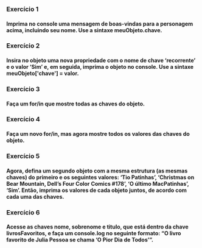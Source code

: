 ### Exercício 1

#### Imprima no console uma mensagem de boas-vindas para a personagem acima, incluindo seu nome. Use a sintaxe meuObjeto.chave. 

### Exercício 2

#### Insira no objeto uma nova propriedade com o nome de chave ‘recorrente’ e o valor ‘Sim’ e, em seguida, imprima o objeto no console. Use a sintaxe meuObjeto['chave'] = valor. 

### Exercício 3

#### Faça um for/in que mostre todas as chaves do objeto. 

### Exercício 4

#### Faça um novo for/in, mas agora mostre todos os valores das chaves do objeto.

### Exercício 5

#### Agora, defina um segundo objeto com a mesma estrutura (as mesmas chaves) do primeiro e os seguintes valores: ‘Tio Patinhas’, ‘Christmas on Bear Mountain, Dell’s Four Color Comics #178’, ‘O último MacPatinhas’, ‘Sim’. Então, imprima os valores de cada objeto juntos, de acordo com cada uma das chaves.

### Exercício 6

#### Acesse as chaves nome, sobrenome e titulo, que está dentro da chave livrosFavoritos, e faça um console.log no seguinte formato: “O livro favorito de Julia Pessoa se chama ‘O Pior Dia de Todos’”.
